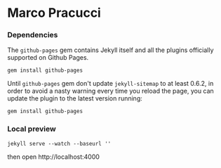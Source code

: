 # Marco Pracucci


### Dependencies


The `github-pages` gem contains Jekyll itself and all the plugins officially supported on Github Pages.

```
gem install github-pages
```

Until `github-pages` gem don't update `jekyll-sitemap` to at least 0.6.2, in order to avoid a nasty warning every time you reload the page, you can update the plugin to the latest version running:

```
gem install github-pages
```


### Local preview

```
jekyll serve --watch --baseurl ''
```

then open http://localhost:4000
